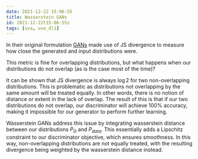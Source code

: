 ```yaml
---
date: 2021-12-22 15:06:55
title: Wasserstein GANs
id: 2021-12-22t15-06-55z
tags: [uva, uva_dl1]
---
```


In their original formulation [GANs](./2021-12-22t11-42-44z.md) made use of JS
divergence to measure how close the generated and input distributions were.

This metric is fine for overlapping distributions, but what happens when our
distributions do not overlap (as is the case most of the time)?

It can be shown that JS divergence is always $\log 2$ for two non-overlapping
distributions. This is problematic as distributions not overlapping by the same
amount will be treated equally. In other words, there is no notion of distance
or extent in the lack of overlap. The result of this is that if our two
distributions do not overlap, our discriminator will achieve 100% accuracy,
making it impossible for our generator to perform further learning.

Wasserstein GANs address this issue by integrating wasserstein distance between
our distributions $P_G$ and $P_{data}$. This essentially adds a Lipschitz
constraint to our discriminator objective, which ensures smoothness. In this
way, non-overlapping distributions are not equally treated, with the resulting
divergence being weighted by the wasserstein distance instead.
